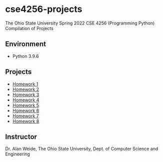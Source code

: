# cse4256-projects
The Ohio State University Spring 2022 CSE 4256 (Programming Python) Compilation of Projects

## Environment
* Python 3.9.6

## Projects
* [Homework 1](https://github.com/choi1655/cse4256-projects/tree/homework-1)
* [Homework 2](https://github.com/choi1655/cse4256-projects/tree/homework-2)
* [Homework 3](https://github.com/choi1655/cse4256-projects/tree/homework-3)
* [Homework 4](https://github.com/choi1655/cse4256-projects/tree/homework-4)
* [Homework 5](https://github.com/choi1655/cse4256-projects/tree/homework-5)
* [Homework 6](https://github.com/choi1655/cse4256-projects/tree/homework-6)
* [Homework 7](https://github.com/choi1655/cse4256-projects/tree/homework-7)
* [Homework 8](https://github.com/choi1655/cse4256-projects/tree/homework-8)

## Instructor
Dr. Alan Weide, The Ohio State University, Dept. of Computer Science and Engineering
